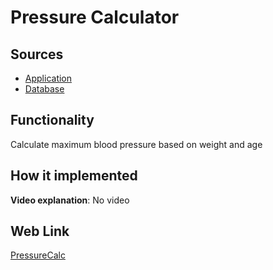 # Pressure Calculator

## Sources

- [Application](https://github.com/LearnFractal/FractalPlatform/tree/main/FractalPlatform.Examples/Applications/PressureCalc/PressureCalcApplication.cs)
- [Database](https://github.com/LearnFractal/FractalPlatform/tree/main/FractalPlatform.Examples/Databases/PressureCalc)

## Functionality

Calculate maximum blood pressure based on weight and age

## How it implemented

**Video explanation**: No video

## Web Link

[PressureCalc](https://fraplat.com/jupiter/PressureCalc)

